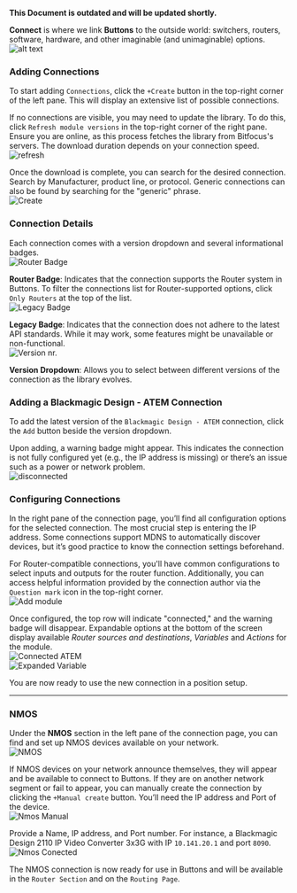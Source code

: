 **This Document is outdated and will be updated shortly.**


**Connect** is where we link **Buttons** to the outside world: switchers, routers, software, hardware, and other imaginable (and unimaginable) options.  
![alt text](images/empty_connect.png)

### Adding Connections

To start adding `Connections`, click the `+Create` button in the top-right corner of the left pane. This will display an extensive list of possible connections.  

If no connections are visible, you may need to update the library. To do this, click `Refresh module versions` in the top-right corner of the right pane. Ensure you are online, as this process fetches the library from Bitfocus's servers. The download duration depends on your connection speed.  
![refresh](images/refresh.png)

Once the download is complete, you can search for the desired connection. Search by Manufacturer, product line, or protocol. Generic connections can also be found by searching for the "generic" phrase.  
![Create](images/create_1.png)

### Connection Details

Each connection comes with a version dropdown and several informational badges.  
![Router Badge](images/router_badge.png)

**Router Badge**: Indicates that the connection supports the Router system in Buttons. To filter the connections list for Router-supported options, click `Only Routers` at the top of the list.  
![Legacy Badge](images/legacy_badge.png)

**Legacy Badge**: Indicates that the connection does not adhere to the latest API standards. While it may work, some features might be unavailable or non-functional.  
![Version nr.](images/version_nr.png)

**Version Dropdown**: Allows you to select between different versions of the connection as the library evolves.

### Adding a Blackmagic Design - ATEM Connection

To add the latest version of the `Blackmagic Design - ATEM` connection, click the `Add` button beside the version dropdown.

Upon adding, a warning badge might appear. This indicates the connection is not fully configured yet (e.g., the IP address is missing) or there’s an issue such as a power or network problem.  
![disconnected](images/disconected.png)

### Configuring Connections

In the right pane of the connection page, you’ll find all configuration options for the selected connection. The most crucial step is entering the IP address. Some connections support MDNS to automatically discover devices, but it’s good practice to know the connection settings beforehand.

For Router-compatible connections, you'll have common configurations to select inputs and outputs for the router function. Additionally, you can access helpful information provided by the connection author via the `Question mark` icon in the top-right corner.  
![Add module](images/add_module.png)

Once configured, the top row will indicate "connected," and the warning badge will disappear. Expandable options at the bottom of the screen display available *Router sources and destinations*, *Variables* and *Actions* for the module.  
![Connected ATEM](images/conected_atem.png)  
![Expanded Variable](images/expanded_variable.png)

You are now ready to use the new connection in a position setup.

---

### NMOS

Under the **NMOS** section in the left pane of the connection page, you can find and set up NMOS devices available on your network.  
![NMOS](images/nmos.png)

If NMOS devices on your network announce themselves, they will appear and be available to connect to Buttons. If they are on another network segment or fail to appear, you can manually create the connection by clicking the `+Manual create` button. You’ll need the IP address and Port of the device.  
![Nmos Manual](images/nmos_manual.png)

Provide a Name, IP address, and Port number. For instance, a Blackmagic Design 2110 IP Video Converter 3x3G with IP `10.141.20.1` and port `8090`.  
![Nmos Conected](images/nmos_conected.png)

The NMOS connection is now ready for use in Buttons and will be available in the `Router Section` and on the `Routing Page`.